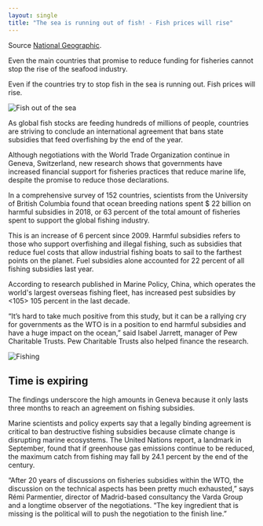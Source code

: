 ```yaml
---
layout: single
title: "The sea is running out of fish! - Fish prices will rise"
---
```

Source [National Geographic](https://www.nationalgeographic.com/science/2019/10/sea-running-out-of-fish-despite-nations-pledges-to-stop/).

Even the main countries that promise to reduce funding for fisheries cannot stop the rise of the seafood industry.

Even if the countries try to stop fish in the sea is running out. Fish prices will rise.

![Fish out of the sea](https://images.unsplash.com/photo-1498654200943-1088dd4438ae?ixlib=rb-1.2.1&ixid=eyJhcHBfaWQiOjEyMDd9&auto=format&fit=crop&w=1350&q=80)

As global fish stocks are feeding hundreds of millions of people, countries are striving to conclude an international agreement that bans state subsidies that feed overfishing by the end of the year.

Although negotiations with the World Trade Organization continue in Geneva, Switzerland, new research shows that governments have increased financial support for fisheries practices that reduce marine life, despite the promise to reduce those declarations.

In a comprehensive survey of 152 countries, scientists from the University of British Columbia found that ocean breeding nations spent $ 22 billion on harmful subsidies in 2018, or 63 percent of the total amount of fisheries spent to support the global fishing industry.

<script async src="//pagead2.googlesyndication.com/pagead/js/adsbygoogle.js"></script>
<ins class="adsbygoogle"
     style="display:block; text-align:center;"
     data-ad-layout="in-article"
     data-ad-format="fluid"
     data-ad-client="ca-pub-7868661326160958"
     data-ad-slot="3072558811"></ins>
<script>
     (adsbygoogle = window.adsbygoogle || []).push({});
</script>

This is an increase of 6 percent since 2009. Harmful subsidies refers to those who support overfishing and illegal fishing, such as subsidies that reduce fuel costs that allow industrial fishing boats to sail to the farthest points on the planet. Fuel subsidies alone accounted for 22 percent of all fishing subsidies last year.

According to research published in Marine Policy, China, which operates the world's largest overseas fishing fleet, has increased pest subsidies by <105> 105 percent in the last decade.

“It’s hard to take much positive from this study, but it can be a rallying cry for governments as the WTO is in a position to end harmful subsidies and have a huge impact on the ocean,” said Isabel Jarrett, manager of Pew Charitable Trusts. Pew Charitable Trusts also helped finance the research.

![Fishing](https://images.unsplash.com/photo-1545450660-3378a7f3a364?ixlib=rb-1.2.1&ixid=eyJhcHBfaWQiOjEyMDd9&auto=format&fit=crop&w=1350&q=80)

Time is expiring
-
The findings underscore the high amounts in Geneva because it only lasts three months to reach an agreement on fishing subsidies.

<script async src="//pagead2.googlesyndication.com/pagead/js/adsbygoogle.js"></script>
<ins class="adsbygoogle"
     style="display:block; text-align:center;"
     data-ad-layout="in-article"
     data-ad-format="fluid"
     data-ad-client="ca-pub-7868661326160958"
     data-ad-slot="3072558811"></ins>
<script>
     (adsbygoogle = window.adsbygoogle || []).push({});
</script>

Marine scientists and policy experts say that a legally binding agreement is critical to ban destructive fishing subsidies because climate change is disrupting marine ecosystems. The United Nations report, a landmark in September, found that if greenhouse gas emissions continue to be reduced, the maximum catch from fishing may fall by 24.1 percent by the end of the century.

“After 20 years of discussions on fisheries subsidies within the WTO, the discussion on the technical aspects has been pretty much exhausted,” says Rémi Parmentier, director of Madrid-based consultancy the Varda Group and a longtime observer of the negotiations. “The key ingredient that is missing is the political will to push the negotiation to the finish line.”
